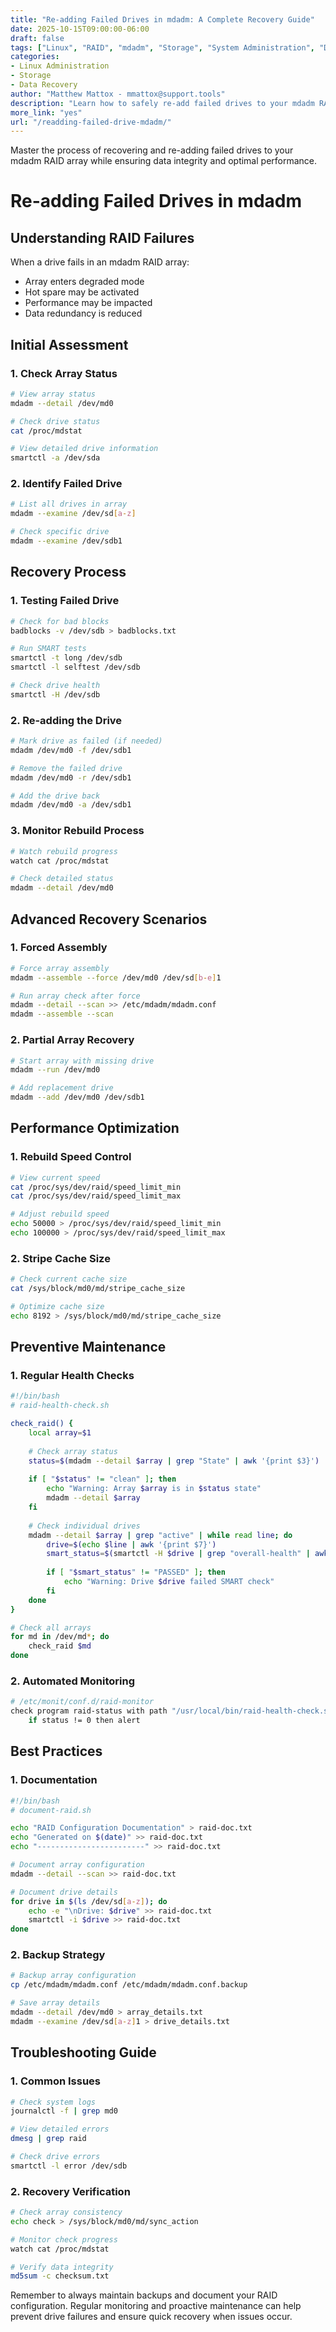 ```yaml
---
title: "Re-adding Failed Drives in mdadm: A Complete Recovery Guide"
date: 2025-10-15T09:00:00-06:00
draft: false
tags: ["Linux", "RAID", "mdadm", "Storage", "System Administration", "Data Recovery"]
categories:
- Linux Administration
- Storage
- Data Recovery
author: "Matthew Mattox - mmattox@support.tools"
description: "Learn how to safely re-add failed drives to your mdadm RAID array. A comprehensive guide to recovery procedures, testing, and best practices for Linux software RAID management."
more_link: "yes"
url: "/readding-failed-drive-mdadm/"
---
```


Master the process of recovering and re-adding failed drives to your mdadm RAID array while ensuring data integrity and optimal performance.

<!--more-->

# Re-adding Failed Drives in mdadm

## Understanding RAID Failures

When a drive fails in an mdadm RAID array:
- Array enters degraded mode
- Hot spare may be activated
- Performance may be impacted
- Data redundancy is reduced

## Initial Assessment

### 1. Check Array Status

```bash
# View array status
mdadm --detail /dev/md0

# Check drive status
cat /proc/mdstat

# View detailed drive information
smartctl -a /dev/sda
```

### 2. Identify Failed Drive

```bash
# List all drives in array
mdadm --examine /dev/sd[a-z]

# Check specific drive
mdadm --examine /dev/sdb1
```

## Recovery Process

### 1. Testing Failed Drive

```bash
# Check for bad blocks
badblocks -v /dev/sdb > badblocks.txt

# Run SMART tests
smartctl -t long /dev/sdb
smartctl -l selftest /dev/sdb

# Check drive health
smartctl -H /dev/sdb
```

### 2. Re-adding the Drive

```bash
# Mark drive as failed (if needed)
mdadm /dev/md0 -f /dev/sdb1

# Remove the failed drive
mdadm /dev/md0 -r /dev/sdb1

# Add the drive back
mdadm /dev/md0 -a /dev/sdb1
```

### 3. Monitor Rebuild Process

```bash
# Watch rebuild progress
watch cat /proc/mdstat

# Check detailed status
mdadm --detail /dev/md0
```

## Advanced Recovery Scenarios

### 1. Forced Assembly

```bash
# Force array assembly
mdadm --assemble --force /dev/md0 /dev/sd[b-e]1

# Run array check after force
mdadm --detail --scan >> /etc/mdadm/mdadm.conf
mdadm --assemble --scan
```

### 2. Partial Array Recovery

```bash
# Start array with missing drive
mdadm --run /dev/md0

# Add replacement drive
mdadm --add /dev/md0 /dev/sdb1
```

## Performance Optimization

### 1. Rebuild Speed Control

```bash
# View current speed
cat /proc/sys/dev/raid/speed_limit_min
cat /proc/sys/dev/raid/speed_limit_max

# Adjust rebuild speed
echo 50000 > /proc/sys/dev/raid/speed_limit_min
echo 100000 > /proc/sys/dev/raid/speed_limit_max
```

### 2. Stripe Cache Size

```bash
# Check current cache size
cat /sys/block/md0/md/stripe_cache_size

# Optimize cache size
echo 8192 > /sys/block/md0/md/stripe_cache_size
```

## Preventive Maintenance

### 1. Regular Health Checks

```bash
#!/bin/bash
# raid-health-check.sh

check_raid() {
    local array=$1
    
    # Check array status
    status=$(mdadm --detail $array | grep "State" | awk '{print $3}')
    
    if [ "$status" != "clean" ]; then
        echo "Warning: Array $array is in $status state"
        mdadm --detail $array
    fi
    
    # Check individual drives
    mdadm --detail $array | grep "active" | while read line; do
        drive=$(echo $line | awk '{print $7}')
        smart_status=$(smartctl -H $drive | grep "overall-health" | awk '{print $6}')
        
        if [ "$smart_status" != "PASSED" ]; then
            echo "Warning: Drive $drive failed SMART check"
        fi
    done
}

# Check all arrays
for md in /dev/md*; do
    check_raid $md
done
```

### 2. Automated Monitoring

```bash
# /etc/monit/conf.d/raid-monitor
check program raid-status with path "/usr/local/bin/raid-health-check.sh"
    if status != 0 then alert
```

## Best Practices

### 1. Documentation

```bash
#!/bin/bash
# document-raid.sh

echo "RAID Configuration Documentation" > raid-doc.txt
echo "Generated on $(date)" >> raid-doc.txt
echo "------------------------" >> raid-doc.txt

# Document array configuration
mdadm --detail --scan >> raid-doc.txt

# Document drive details
for drive in $(ls /dev/sd[a-z]); do
    echo -e "\nDrive: $drive" >> raid-doc.txt
    smartctl -i $drive >> raid-doc.txt
done
```

### 2. Backup Strategy

```bash
# Backup array configuration
cp /etc/mdadm/mdadm.conf /etc/mdadm/mdadm.conf.backup

# Save array details
mdadm --detail /dev/md0 > array_details.txt
mdadm --examine /dev/sd[a-z]1 > drive_details.txt
```

## Troubleshooting Guide

### 1. Common Issues

```bash
# Check system logs
journalctl -f | grep md0

# View detailed errors
dmesg | grep raid

# Check drive errors
smartctl -l error /dev/sdb
```

### 2. Recovery Verification

```bash
# Check array consistency
echo check > /sys/block/md0/md/sync_action

# Monitor check progress
watch cat /proc/mdstat

# Verify data integrity
md5sum -c checksum.txt
```

Remember to always maintain backups and document your RAID configuration. Regular monitoring and proactive maintenance can help prevent drive failures and ensure quick recovery when issues occur.
